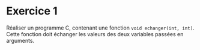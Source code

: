 # Exercice 1

Réaliser un programme C, contenant une fonction `void echanger(int, int)`. Cette fonction doit échanger les valeurs des deux variables passées en arguments.
